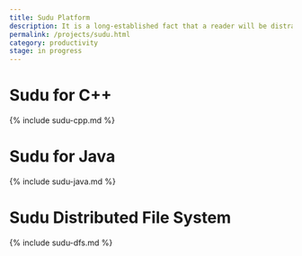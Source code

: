 ```yaml
---
title: Sudu Platform
description: It is a long-established fact that a reader will be distracted by the readable content of a page when looking at its layout. The point of using
permalink: /projects/sudu.html
category: productivity
stage: in progress
---
```


# Sudu for C++
{% include sudu-cpp.md %}

# Sudu for Java
{% include sudu-java.md %}

# Sudu Distributed File System
{% include sudu-dfs.md %}

